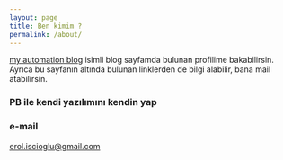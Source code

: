 ```yaml
---
layout: page
title: Ben kimim ?
permalink: /about/
---
```


[my automation blog](https://erolcum.blogspot.com) isimli blog sayfamda bulunan profilime bakabilirsin. Ayrıca bu sayfanın altında bulunan linklerden de bilgi alabilir, bana mail atabilirsin.

### PB ile kendi yazılımını kendin yap



### e-mail

[erol.iscioglu@gmail.com](mailto:erol.iscioglu@gmail.com)
